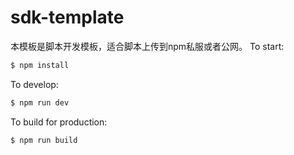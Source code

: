 # sdk-template

本模板是脚本开发模板，适合脚本上传到npm私服或者公网。
To start:

```bash
$ npm install
```

To develop:

```bash
$ npm run dev
```

To build for production:

```bash
$ npm run build
```